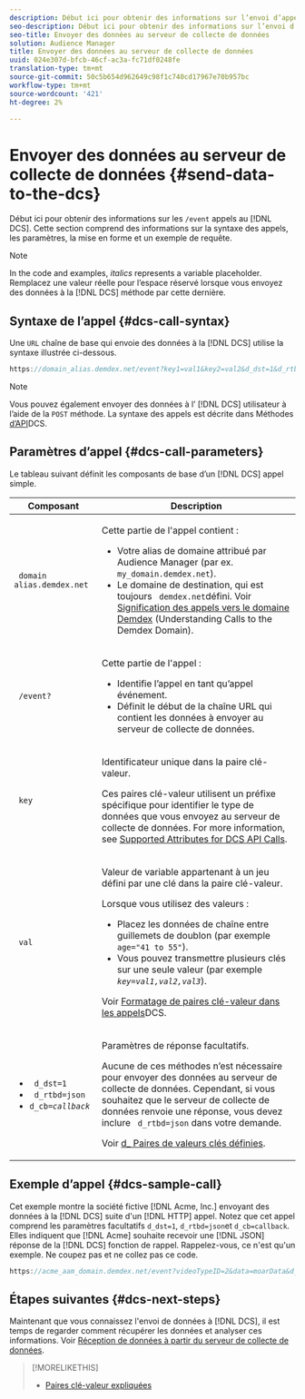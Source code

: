 ```yaml
---
description: Début ici pour obtenir des informations sur l’envoi d’appels /événement au serveur de collecte de données. Cette section comprend des informations sur la syntaxe des appels, les paramètres, la mise en forme et un exemple de requête.
seo-description: Début ici pour obtenir des informations sur l’envoi d’appels /événement au serveur de collecte de données. Cette section comprend des informations sur la syntaxe des appels, les paramètres, la mise en forme et un exemple de requête.
seo-title: Envoyer des données au serveur de collecte de données
solution: Audience Manager
title: Envoyer des données au serveur de collecte de données
uuid: 024e307d-bfcb-46cf-ac3a-fc71df0248fe
translation-type: tm+mt
source-git-commit: 50c5b654d962649c98f1c740cd17967e70b957bc
workflow-type: tm+mt
source-wordcount: '421'
ht-degree: 2%

---
```



# Envoyer des données au serveur de collecte de données {#send-data-to-the-dcs}

Début ici pour obtenir des informations sur les `/event` appels au [!DNL DCS]. Cette section comprend des informations sur la syntaxe des appels, les paramètres, la mise en forme et un exemple de requête.

>[!NOTE]
>
>In the code and examples, *italics* represents a variable placeholder. Remplacez une valeur réelle pour l’espace réservé lorsque vous envoyez des données à la [!DNL DCS] méthode par cette dernière.

## Syntaxe de l’appel {#dcs-call-syntax}

Une `URL` chaîne de base qui envoie des données à la [!DNL DCS] utilise la syntaxe illustrée ci-dessous.

```js
https://domain_alias.demdex.net/event?key1=val1&key2=val2&d_dst=1&d_rtbd=json&d_cb=callback
```

>[!NOTE]
>
>Vous pouvez également envoyer des données à l’ [!DNL DCS] utilisateur à l’aide de la `POST` méthode. La syntaxe des appels est décrite dans Méthodes [d’API](../../../api/dcs-intro/dcs-api-reference/dcs-api-methods.md)DCS.

## Paramètres d’appel {#dcs-call-parameters}

Le tableau suivant définit les composants de base d’un [!DNL DCS] appel simple.

<table id="table_5F6A5B324EB848168543386516FBF384"> 
 <thead> 
  <tr> 
   <th colname="col1" class="entry"> Composant </th> 
   <th colname="col2" class="entry"> Description </th> 
  </tr> 
 </thead>
 <tbody> 
  <tr> 
   <td colname="col1"> <p> <code> domain alias.demdex.net</code> </p> </td> 
   <td colname="col2"> <p>Cette partie de l'appel contient : </p> <p> 
     <ul id="ul_3EDA9C7BA6794D06BCB07A75A9BD2372"> 
      <li id="li_74624CA78D6F4536A8164AE1FA1DECB9">Votre alias de domaine attribué par <span class="keyword"> Audience Manager</span> (par ex. <code> my_domain.demdex.net</code>). </li> 
      <li id="li_08ABE91CA247403AA480B3FB4BEF83BA">Le domaine de destination, qui est toujours <code> demdex.net</code>défini. Voir <a href="../../../reference/demdex-calls.md">Signification des appels vers le domaine Demdex</a> (Understanding Calls to the Demdex Domain). </li> 
     </ul> </p> </td> 
  </tr> 
  <tr> 
   <td colname="col1"> <p> <code> /event?</code> </p> </td> 
   <td colname="col2"> <p>Cette partie de l'appel : </p> <p> 
     <ul id="ul_6332444A305A4F12A7CBE471CA508516"> 
      <li id="li_1C5C111B2B0E4621B3FC0C20D6516041">Identifie l’appel en tant qu’appel événement. </li> 
      <li id="li_DBCE9B1C70604A629ECD7AC0A9052198">Définit le début de la chaîne URL qui contient les données à envoyer au <span class="wintitle"> serveur de collecte de données</span>. </li> 
     </ul> </p> </td> 
  </tr> 
  <tr> 
   <td colname="col1"> <p> <code> key</code> </p> </td> 
   <td colname="col2"> <p>Identificateur unique dans la paire clé-valeur. </p> <p>Ces paires clé-valeur utilisent un préfixe spécifique pour identifier le type de données que vous envoyez au <span class="wintitle"> serveur de collecte de données</span>. For more information, see <a href="../../../api/dcs-intro/dcs-api-reference/dcs-keys.md"> Supported Attributes for DCS API Calls</a>. </p> </td> 
  </tr> 
  <tr> 
   <td colname="col1"> <p> <code> val</code> </p> </td> 
   <td colname="col2"> <p>Valeur de variable appartenant à un jeu défini par une clé dans la paire clé-valeur. </p> <p>Lorsque vous utilisez des valeurs : </p> <p> 
     <ul id="ul_624DC78759F74AD8920220058E54E083"> 
      <li id="li_091E5B4820EC4A93B775433E428E74AB">Placez les données de chaîne entre guillemets de doublon (par exemple <code> age="41 to 55"</code>). </li> 
      <li id="li_C558E3BA6EE34413BBBB962D4CD0D10E">Vous pouvez transmettre plusieurs clés sur une seule valeur (par exemple <i><code>key</i>=<i>val1,val2,val3</i></code></i>). </li> 
     </ul> </p> <p>Voir <a href="../../../api/dcs-intro/dcs-api-reference/dcs-key-format.md"> Formatage de paires clé-valeur dans les appels</a>DCS. </p> </td>
  </tr> 
  <tr> 
   <td colname="col1"> <p> 
     <ul id="ul_36E2C1A0538D4D2C94DFC1335720A524"> 
      <li id="li_8902EED431CE4F0189A94868FA52DB1F"> <code> d_dst=1</code> </li> 
      <li id="li_4B6B29499D444E31808DE0A9AA0442D0"> <code> d_rtbd=json</code> </li> 
      <li id="li_3430CD0438604B83BE6437E6EC480816"> <code>d_cb=<i>callback</i></code> </li>
     </ul> </p> </td> 
   <td colname="col2"> <p>Paramètres de réponse facultatifs. </p> <p> Aucune de ces méthodes n’est nécessaire pour envoyer des données au <span class="wintitle"> serveur de collecte de données</span>. Cependant, si vous souhaitez que le serveur de collecte de données <span class="wintitle"> renvoie une réponse, vous devez inclure</span> <code> d_rtbd=json</code> dans votre demande. </p> <p>Voir <a href="../../../api/dcs-intro/dcs-api-reference/dcs-keys.md#d-attributes"> d_ Paires de valeurs clés définies</a>. </p> </td> 
  </tr>
 </tbody>
</table>

## Exemple d’appel {#dcs-sample-call}

Cet exemple montre la société fictive [!DNL Acme, Inc.] envoyant des données à la [!DNL DCS] suite d&#39;un [!DNL HTTP] appel. Notez que cet appel comprend les paramètres facultatifs `d_dst=1`, `d_rtbd=json`et `d_cb=callback`. Elles indiquent que [!DNL Acme] souhaite recevoir une [!DNL JSON] réponse de la [!DNL DCS] fonction de rappel. Rappelez-vous, ce n&#39;est qu&#39;un exemple. Ne coupez pas et ne collez pas ce code.

```js
https://acme_aam_domain.demdex.net/event?videoTypeID=2&data=moarData&d_dst=1&d_rtbd=json&d_cb=acme_callback
```

## Étapes suivantes {#dcs-next-steps}

Maintenant que vous connaissez l&#39;envoi de données à [!DNL DCS], il est temps de regarder comment récupérer les données et analyser ces informations. Voir [Réception de données à partir du serveur de collecte de données](../../../api/dcs-intro/dcs-event-calls/dcs-url-receive.md).

>[!MORELIKETHIS]
>
>* [Paires clé-valeur expliquées](../../../reference/key-value-pairs-explained.md)

